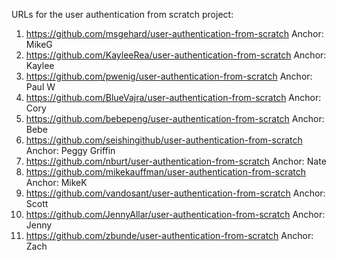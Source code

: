 URLs for the user authentication from scratch project:

1. https://github.com/msgehard/user-authentication-from-scratch Anchor: MikeG
1. https://github.com/KayleeRea/user-authentication-from-scratch Anchor: Kaylee
1. https://github.com/pwenig/user-authentication-from-scratch Anchor: Paul W
1. https://github.com/BlueVajra/user-authentication-from-scratch Anchor: Cory
1. https://github.com/bebepeng/user-authentication-from-scratch Anchor: Bebe
1. https://github.com/seishingithub/user-authentication-from-scratch Anchor: Peggy Griffin
1. https://github.com/nburt/user-authentication-from-scratch Anchor: Nate
1. https://github.com/mikekauffman/user-authentication-from-scratch Anchor: MikeK
1. https://github.com/vandosant/user-authentication-from-scratch Anchor: Scott
2. https://github.com/JennyAllar/user-authentication-from-scratch Anchor: Jenny
3. https://github.com/zbunde/user-authentication-from-scratch Anchor: Zach

